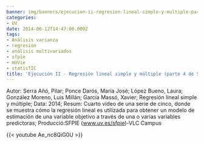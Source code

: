 ```yaml
---
banner: img/banners/ejecucion-ii-regresion-lineal-simple-y-multiple-parte-4-de-5.jpg
categories:
- UV
date: 2014-06-12T14:47:00.000Z
tags:
- Análisis varianza
- regresión
- análisis multivariados
- sfpie
- mUVie
- statisTIC
title: 'Ejecución II - Regresión lineal simple y múltiple (parte 4 de 5)'
---
```


Autor: Serra Añó, Pilar; Ponce Darós, María José; López Bueno, Laura; González Moreno, Luis Millán; García Massó, Xavier;
Regresión lineal simple y múltiple; 
Data: 2014; 
Resum: Cuarto vídeo de una serie de cinco, donde se muestra cómo la regresión lineal es utilizada para obtener un modelo de estimación de una variable objetivo a través de una o varias variables predictoras; 
Producció:SFPIE (www.uv.es/sfpie)-VLC Campus

{{< youtube Ae_nc8QiG0U >}}
